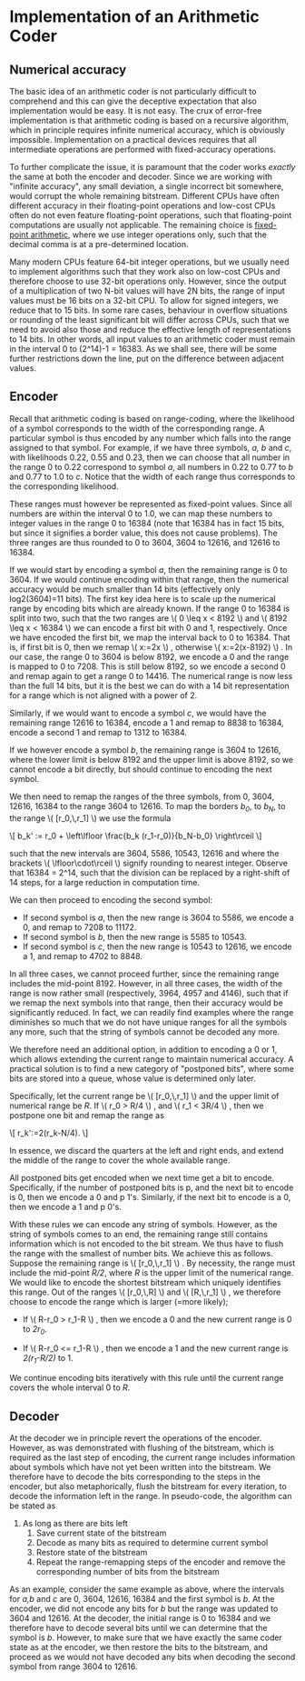 # Implementation of an Arithmetic Coder

<div class="contentLayout2">

<div class="columnLayout two-equal" layout="two-equal">

<div class="cell normal" data-type="normal">

<div class="innerCell">

## Numerical accuracy

The basic idea of an arithmetic coder is not particularly difficult to
comprehend and this can give the deceptive expectation that also
implementation would be easy. It is not easy. The crux of error-free
implementation is that arithmetic coding is based on a recursive
algorithm, which in principle requires infinite numerical accuracy,
which is obviously impossible. Implementation on a practical devices
requires that all intermediate operations are performed with
fixed-accuracy operations.

To further complicate the issue, it is paramount that the coder works
*exactly* the same at both the encoder and decoder. Since we are working
with "infinite accuracy", any small deviation, a single incorrect bit
somewhere, would corrupt the whole remaining bitstream. Different CPUs
have often different accuracy in their floating-point operations and
low-cost CPUs often do not even feature floating-point operations, such
that floating-point computations are usually not applicable. The
remaining choice is [fixed-point
arithmetic](https://en.wikipedia.org/wiki/Fixed-point_arithmetic), where
we use integer operations only, such that the decimal comma is at a
pre-determined location.

Many modern CPUs feature 64-bit integer operations, but we usually need
to implement algorithms such that they work also on low-cost CPUs and
therefore choose to use 32-bit operations only. However, since the
output of a multiplication of two N-bit values will have 2N bits, the
range of input values must be 16 bits on a 32-bit CPU. To allow for
signed integers, we reduce that to 15 bits. In some rare cases,
behaviour in overflow situations or rounding of the least significant
bit will differ across CPUs, such that we need to avoid also those and
reduce the effective length of representations to 14 bits. In other
words, all input values to an arithmetic coder must remain in the
interval 0 to (2^14)-1 = 16383. As we shall see, there will be some
further restrictions down the line, put on the difference between
adjacent values.

</div>

</div>

<div class="cell normal" data-type="normal">

<div class="innerCell">

  

</div>

</div>

</div>

<div class="columnLayout two-equal" layout="two-equal">

<div class="cell normal" data-type="normal">

<div class="innerCell">

## Encoder

Recall that arithmetic coding is based on range-coding, where the
likelihood of a symbol corresponds to the width of the corresponding
range. A particular symbol is thus encoded by any number which falls
into the range assigned to that symbol. For example, if we have three
symbols, *a, b* and *c*, with likelihoods 0.22, 0.55 and 0.23, then we
can choose that all number in the range 0 to 0.22 correspond to symbol
*a*, all numbers in 0.22 to 0.77 to *b* and 0.77 to 1.0 to *c*. Notice
that the width of each range thus corresponds to the corresponding
likelihood.

These ranges must however be represented as fixed-point values. Since
all numbers are within the interval 0 to 1.0, we can map these numbers
to integer values in the range 0 to 16384 (note that 16384 has in fact
15 bits, but since it signifies a border value, this does not cause
problems). The three ranges are thus rounded to 0 to 3604, 3604 to
12616, and 12616 to 16384.

If we would start by encoding a symbol *a*, then the remaining range is
0 to 3604. If we would continue encoding within that range, then the
numerical accuracy would be much smaller than 14 bits (effectively only
log2(3604)=11 bits). The first key idea here is to scale up the
numerical range by encoding bits which are already known. If the range 0
to 16384 is split into two, such that the two ranges are \\( 0 \\leq x
\< 8192 \\) and \\( 8192 \\leq x \< 16384 \\) we can encode a first bit
with 0 and 1, respectively. Once we have encoded the first bit, we map
the interval back to 0 to 16384. That is, if first bit is 0, then we
remap \\( x:=2x \\) , otherwise \\( x:=2(x-8192) \\) . In our case, the
range 0 to 3604 is below 8192, we encode a 0 and the range is mapped to
0 to 7208. This is still below 8192, so we encode a second 0 and remap
again to get a range 0 to 14416. The numerical range is now less than
the full 14 bits, but it is the best we can do with a 14 bit
representation for a range which is not aligned with a power of 2.

Similarly, if we would want to encode a symbol *c*, we would have the
remaining range 12616 to 16384, encode a 1 and remap to 8838 to 16384,
encode a second 1 and remap to 1312 to 16384.

If we however encode a symbol *b*, the remaining range is 3604 to 12616,
where the lower limit is below 8192 and the upper limit is above 8192,
so we cannot encode a bit directly, but should continue to encoding the
next symbol.

We then need to remap the ranges of the three symbols, from 0, 3604,
12616, 16384 to the range 3604 to 12616. To map the borders
*b<sub>0</sub>*, to *b<sub>N</sub>*, to the range \\( \[r_0,\\,r_1\] \\)
we use the formula

\\\[ b_k' := r_0 + \\left\\lfloor \\frac{b_k (r_1-r_0)}{b_N-b_0}
\\right\\rceil \\\]

such that the new intervals are 3604, 5586, 10543, 12616 and where the
brackets \\( \\lfloor\\cdot\\rceil \\) signify rounding to nearest
integer. Observe that 16384 = 2^14, such that the division can be
replaced by a right-shift of 14 steps, for a large reduction in
computation time.

We can then proceed to encoding the second symbol:

-   If second symbol is *a*, then the new range is 3604 to 5586, we
    encode a 0, and remap to 7208 to 11172.
-   If second symbol is *b*, then the new range is 5585 to 10543.
-   If second symbol is *c*, then the new range is 10543 to 12616, we
    encode a 1, and remap to 4702 to 8848.

In all three cases, we cannot proceed further, since the remaining range
includes the mid-point 8192. However, in all three cases, the width of
the range is now rather small (respectively, 3964, 4957 and 4146), such
that if we remap the next symbols into that range, then their accuracy
would be significantly reduced. In fact, we can readily find examples
where the range diminishes so much that we do not have unique ranges for
all the symbols any more, such that the string of symbols cannot be
decoded any more.

We therefore need an additional option, in addition to encoding a 0 or
1, which allows extending the current range to maintain numerical
accuracy. A practical solution is to find a new category of "postponed
bits", where some bits are stored into a queue, whose value is
determined only later.

Specifically, let the current range be \\( \[r_0,\\,r_1\] \\) and the
upper limit of numerical range be *R*. If \\( r_0 \> R/4 \\) , and \\(
r_1 \< 3R/4 \\) , then we postpone one bit and remap the range as

\\\[ r_k':=2(r_k-N/4). \\\]

In essence, we discard the quarters at the left and right ends, and
extend the middle of the range to cover the whole available range.

All postponed bits get encoded when we next time get a bit to encode.
Specifically, if the number of postponed bits is p, and the next bit to
encode is 0, then we encode a 0 and p 1's. Similarly, if the next bit to
encode is a 0, then we encode a 1 and p 0's.

With these rules we can encode any string of symbols. However, as the
string of symbols comes to an end, the remaining range still contains
information which is not encoded to the bit stream. We thus have to
flush the range with the smallest of number bits. We achieve this as
follows. Suppose the remaining range is \\( \[r_0,\\,r_1\] \\) . By
necessity, the range must include the mid-point *R/2*, where *R* is the
upper limit of the numerical range. We would like to encode the shortest
bitstream which uniquely identifies this range. Out of the ranges \\(
\[r_0,\\,R\] \\) and \\( \[R,\\,r_1\] \\) , we therefore choose to
encode the range which is larger (=more likely);

-   If \\( R-r_0 \> r_1-R \\) , then we encode a 0 and the new current
    range is 0 to *2r<sub>0</sub>*.

-   If \\( R-r_0 \<= r_1-R \\) , then we encode a 1 and the new current
    range is *2(r<sub>1</sub>-R/2)* to 1.

We continue encoding bits iteratively with this rule until the current
range covers the whole interval 0 to *R*.

</div>

</div>

<div class="cell normal" data-type="normal">

<div class="innerCell">

  

</div>

</div>

</div>

<div class="columnLayout two-equal" layout="two-equal">

<div class="cell normal" data-type="normal">

<div class="innerCell">

## Decoder

At the decoder we in principle revert the operations of the encoder.
However, as was demonstrated with flushing of the bitstream, which is
required as the last step of encoding, the current range includes
information about symbols which have not yet been written into the
bitstream. We therefore have to decode the bits corresponding to the
steps in the encoder, but also metaphorically, flush the bitstream for
every iteration, to decode the information left in the range. In
pseudo-code, the algorithm can be stated as

1.  As long as there are bits left  
    1.  Save current state of the bitstream
    2.  Decode as many bits as required to determine current symbol
    3.  Restore state of the bitstream
    4.  Repeat the range-remapping steps of the encoder and remove the
        corresponding number of bits from the bitstream

As an example, consider the same example as above, where the intervals
for *a,b* and *c* are 0, 3604, 12616, 16384 and the first symbol is *b*.
At the encoder, we did not encode any bits for *b* but the range was
updated to 3604 and 12616. At the decoder, the initial range is 0 to
16384 and we therefore have to decode several bits until we can
determine that the symbol is *b*. However, to make sure that we have
exactly the same coder state as at the encoder, we then restore the bits
to the bitstream, and proceed as we would not have decoded any bits when
decoding the second symbol from range 3604 to 12616.

</div>

</div>

<div class="cell normal" data-type="normal">

<div class="innerCell">

  

</div>

</div>

</div>

</div>
